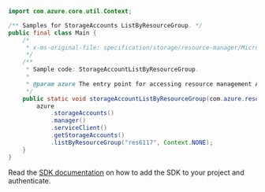 ```java
import com.azure.core.util.Context;

/** Samples for StorageAccounts ListByResourceGroup. */
public final class Main {
    /*
     * x-ms-original-file: specification/storage/resource-manager/Microsoft.Storage/stable/2021-09-01/examples/StorageAccountListByResourceGroup.json
     */
    /**
     * Sample code: StorageAccountListByResourceGroup.
     *
     * @param azure The entry point for accessing resource management APIs in Azure.
     */
    public static void storageAccountListByResourceGroup(com.azure.resourcemanager.AzureResourceManager azure) {
        azure
            .storageAccounts()
            .manager()
            .serviceClient()
            .getStorageAccounts()
            .listByResourceGroup("res6117", Context.NONE);
    }
}
```

Read the [SDK documentation](https://github.com/Azure/azure-sdk-for-java/blob/azure-resourcemanager_2.15.0/sdk/resourcemanager/azure-resourcemanager/README.md) on how to add the SDK to your project and authenticate.
